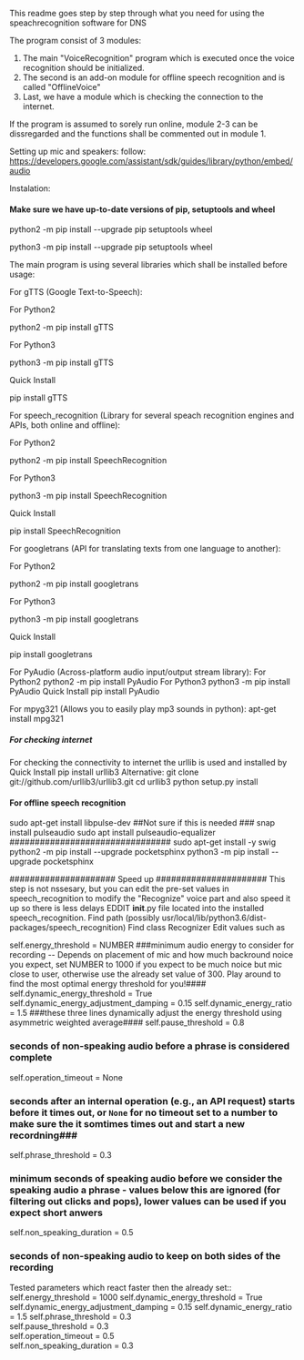 This readme goes step by step through what you need for using the speachrecognition software for DNS

The program consist of 3 modules:
1. The main "VoiceRecognition" program which is executed once the voice recognition should be initialized.
2. The second is an add-on module for offline speech recognition and is called "OfflineVoice"
3. Last, we have a module which is checking the connection to the internet.

If the program is assumed to sorely run online, module 2-3 can be dissregarded and the functions shall be commented out in module 1.

Setting up mic and speakers: 
follow:
https://developers.google.com/assistant/sdk/guides/library/python/embed/audio

Instalation:

#### Make sure we have up-to-date versions of pip, setuptools and wheel ####
python2 -m pip install --upgrade pip setuptools wheel

python3 -m pip install --upgrade pip setuptools wheel

The main program is using several libraries which shall be installed before usage:


For gTTS (Google Text-to-Speech):

For Python2

python2 -m pip install gTTS

For Python3

python3 -m pip install gTTS

Quick Install

pip install gTTS


For speech_recognition (Library for several speach recognition engines and APIs, both online and offline):

For Python2

python2 -m pip install SpeechRecognition

For Python3

python3 -m pip install SpeechRecognition

Quick Install

pip install SpeechRecognition


For googletrans (API for translating texts from one language to another):

For Python2

python2 -m pip install googletrans

For Python3

python3 -m pip install googletrans

Quick Install

pip install googletrans

For PyAudio (Across-platform audio input/output stream library):
For Python2
python2 -m pip install PyAudio
For Python3
python3 -m pip install PyAudio
Quick Install
pip install PyAudio

For mpyg321 (Allows you to easily play mp3 sounds in python):
apt-get install mpg321

##### For checking internet ######

For checking the connectivity to internet the urllib is used and installed by 
Quick Install
pip install urllib3
Alternative:
git clone git://github.com/urllib3/urllib3.git
cd urllib3
python setup.py install 


#### For offline speech recognition ####
sudo apt-get install libpulse-dev
##Not sure if this is needed ###
snap install pulseaudio
sudo apt install pulseaudio-equalizer
################################
sudo apt-get install -y swig
python2 -m pip install --upgrade pocketsphinx
python3 -m pip install --upgrade pocketsphinx






##################### Speed up ######################
This step is not nssesary, but you can edit the pre-set values in speech_recognition to modify the "Recognize" voice part and also speed it up so there is less delays 
EDDIT __init__.py file located into the installed speech_recognition. Find path (possibly usr/local/lib/python3.6/dist-packages/speech_recognition)
Find class Recognizer 
Edit values such as

self.energy_threshold = NUMBER 
###minimum audio energy to consider for recording -- Depends on placement of mic and how much backround noice you expect, set NUMBER to 1000 if you expect to be much noice but mic close to user, otherwise use the already set value of 300. Play around to find the most optimal energy threshold for you!####
self.dynamic_energy_threshold = True
self.dynamic_energy_adjustment_damping = 0.15
self.dynamic_energy_ratio = 1.5
###these three lines dynamically adjust the energy threshold using asymmetric weighted average####
self.pause_threshold = 0.8  
### seconds of non-speaking audio before a phrase is considered complete ###
self.operation_timeout = None  
### seconds after an internal operation (e.g., an API request) starts before it times out, or ``None`` for no timeout set to a number to make sure the it somtimes times out and start a new recordning###
self.phrase_threshold = 0.3  
### minimum seconds of speaking audio before we consider the speaking audio a phrase - values below this are ignored (for filtering out clicks and pops), lower values can be used if you expect short anwers ###
self.non_speaking_duration = 0.5  
### seconds of non-speaking audio to keep on both sides of the recording ####


Tested parameters which react faster then the already set::
self.energy_threshold = 1000
self.dynamic_energy_threshold = True
self.dynamic_energy_adjustment_damping = 0.15
self.dynamic_energy_ratio = 1.5
self.phrase_threshold = 0.3  
self.pause_threshold = 0.3  
self.operation_timeout = 0.5  
self.non_speaking_duration = 0.3
